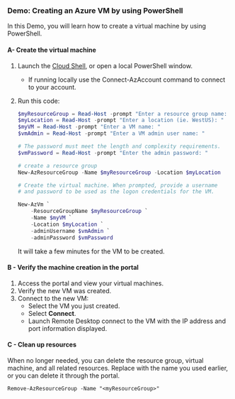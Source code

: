 ### Demo: Creating an Azure VM by using PowerShell

In this Demo, you will learn how to create a virtual machine by using PowerShell.

#### A- Create the virtual machine

1. Launch the [Cloud Shell](https://shell.azure.com/), or open a local PowerShell window.

   - If running locally use the Connect-AzAccount command to connect to your account.

2. Run this code:

   ```powershell
   $myResourceGroup = Read-Host -prompt "Enter a resource group name: "
   $myLocation = Read-Host -prompt "Enter a location (ie. WestUS): "
   $myVM = Read-Host -prompt "Enter a VM name: "
   $vmAdmin = Read-Host -prompt "Enter a VM admin user name: "
   
   # The password must meet the length and complexity requirements.
   $vmPassword = Read-Host -prompt "Enter the admin password: "
   
   # create a resource group
   New-AzResourceGroup -Name $myResourceGroup -Location $myLocation
   
   # Create the virtual machine. When prompted, provide a username
   # and password to be used as the logon credentials for the VM.
   
   New-AzVm `
       -ResourceGroupName $myResourceGroup `
       -Name $myVM `
       -Location $myLocation `
       -adminUsername $vmAdmin `
       -adminPassword $vmPassword
   ```

   It will take a few minutes for the VM to be created.

#### B - Verify the machine creation in the portal

1. Access the portal and view your virtual machines.
2. Verify the new VM was created.
3. Connect to the new VM:
   - Select the VM you just created.
   - Select **Connect**.
   - Launch Remote Desktop connect to the VM with the IP address and port information displayed.

#### C - Clean up resources

When no longer needed, you can delete the resource group, virtual machine, and all related resources. Replace <myResourceGroup> with the name you used earlier, or you can delete it through the portal.

```
Remove-AzResourceGroup -Name "<myResourceGroup>"
```